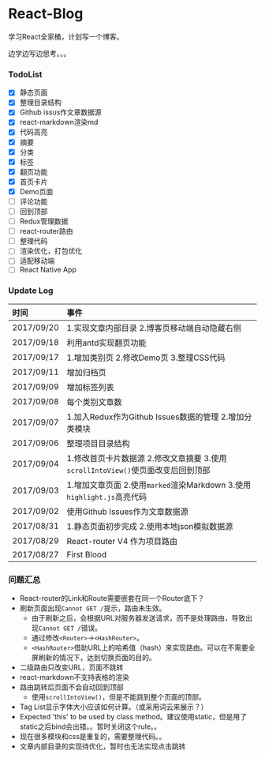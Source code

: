 # React-Blog

学习React全家桶，计划写一个博客。

边学边写边思考。。。


### TodoList

* [x] 静态页面
* [x] 整理目录结构
* [x] Github issus作文章数据源
* [x] react-markdown渲染md
* [x] 代码高亮
* [x] 摘要
* [x] 分类
* [x] 标签
* [x] 翻页功能
* [x] 首页卡片
* [x] Demo页面
* [ ] 评论功能
* [ ] 回到顶部
* [ ] Redux管理数据
* [ ] react-router路由
* [ ] 整理代码
* [ ] 渲染优化，打包优化
* [ ] 适配移动端
* [ ] React Native App

### Update Log

|时间|事件|
|:---|:---|
|2017/09/20|1.实现文章内部目录 2.博客页移动端自动隐藏右侧|
|2017/09/18|利用antd实现翻页功能|
|2017/09/17|1.增加类别页 2.修改Demo页 3.整理CSS代码|
|2017/09/11|增加归档页|
|2017/09/09|增加标签列表|
|2017/09/08|每个类别文章数|
|2017/09/07|1.加入Redux作为Github Issues数据的管理 2.增加分类模块|
|2017/09/06|整理项目目录结构|
|2017/09/04|1.修改首页卡片数据源 2.修改文章摘要 3.使用`scrollIntoView()`使页面改变后回到顶部|
|2017/09/03|1.增加文章页面 2.使用`marked`渲染Markdown 3.使用`highlight.js`高亮代码|
|2017/09/02|使用Github Issues作为文章数据源|
|2017/08/31|1.静态页面初步完成 2.使用本地json模拟数据源|
|2017/08/29|React-router V4 作为项目路由|
|2017/08/27|First Blood|

### 问题汇总

- React-router的Link和Route需要嵌套在同一个Router底下？
- 刷新页面出现`Cannot GET /`提示，路由未生效。
   - 由于刷新之后，会根据URL对服务器发送请求，而不是处理路由，导致出现`Cannot GET /`错误。
   - 通过修改`<Router>`→`<HashRouter>`。
   - `<HashRouter>`借助URL上的哈希值（hash）来实现路由。可以在不需要全屏刷新的情况下，达到切换页面的目的。
- 二级路由只改变URL，页面不跳转
- react-markdown不支持表格的渲染
- 路由跳转后页面不会自动回到顶部
   - 使用`scrollIntoView()`，但是不能跳到整个页面的顶部。
- Tag List显示字体大小应该如何计算。（或采用词云来展示？）
- Expected 'this' to be used by class method。建议使用static，但是用了static之后bind会出错。。暂时关闭这个rule。。
- 现在很多模块和css是重复的，需要整理代码。。
- 文章内部目录的实现待优化，暂时也无法实现点击跳转
